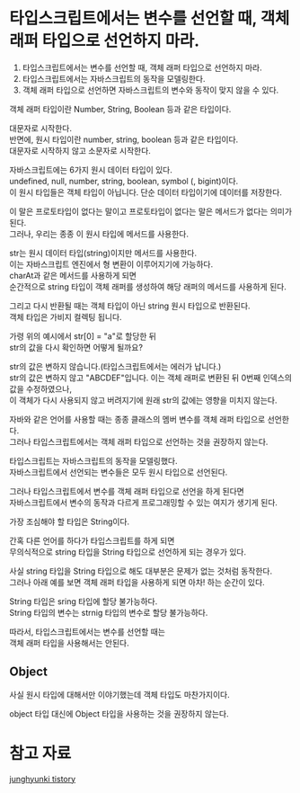 # 타입스크립트에서는 변수를 선언할 때, 객체 래퍼 타입으로 선언하지 마라.
1. 타입스크립트에서는 변수를 선언할 때, 객체 래퍼 타입으로 선언하지 마라.
2. 타입스크립트에서는 자바스크립트의 동작을 모델링한다.
3. 객체 래퍼 타입으로 선언하면 자바스크립트의 변수와 동작이 맞지 않을 수 있다.


객체 래퍼 타입이란 Number, String, Boolean 등과 같은 타입이다.  

대문자로 시작한다.   
반면에, 원시 타입이란 number, string, boolean 등과 같은 타입이다.  
대문자로 시작하지 않고 소문자로 시작한다.

자바스크립트에는 6가지 원시 데이터 타입이 있다.   
undefined, null, number, string, boolean, symbol (, bigint)이다.  
이 원시 타입들은 객체 타입이 아닙니다. 단순 데이터 타입이기에 데이터를 저장한다.

이 말은 프로토타입이 없다는 말이고 프로토타입이 없다는 말은 메서드가 없다는 의미가 된다.  
그러나, 우리는 종종 이 원시 타입에 메서드를 사용한다.

str는 원시 데이터 타입(string)이지만 메서드를 사용한다.  
이는 자바스크립트 엔진에서 형 변환이 이루어지기에 가능하다.  
charAt과 같은 메서드를 사용하게 되면  
순간적으로 string 타입이 객체 래퍼를 생성하여 해당 래퍼의 메서드를 사용하게 된다.

그리고 다시 반환될 때는 객체 타입이 아닌 string 원시 타입으로 반환된다.  
객체 타입은 가비지 컬렉팅 됩니다.

가령 위의 예시에서 str[0] = "a"로 할당한 뒤  
str의 값을 다시 확인하면 어떻게 될까요?  

str의 값은 변하지 않습니다.(타입스크립트에서는 에러가 납니다.)   
str의 값은 변하지 않고 "ABCDEF"입니다. 이는 객체 래퍼로 변환된 뒤 0번째 인덱스의 값을 수정하였으나,   
이 객체가 다시 사용되지 않고 버려지기에 원래 str의 값에는 영향을 미치지 않는다.

자바와 같은 언어를 사용할 때는 종종 클래스의 멤버 변수를 객체 래퍼 타입으로 선언한다.  
그러나 타입스크립트에서는 객체 래퍼 타입으로 선언하는 것을 권장하지 않는다.   

타입스크립트는 자바스크립트의 동작을 모델링했다.  
자바스크립트에서 선언되는 변수들은 모두 원시 타입으로 선언된다.  

그러나 타입스크립트에서 변수를 객체 래퍼 타입으로 선언을 하게 된다면  
자바스크립트에서 변수의 동작과 다르게 프로그래밍할 수 있는 여지가 생기게 된다.

가장 조심해야 할 타입은 String이다.  

간혹 다른 언어를 하다가 타입스크립트를 하게 되면   
무의식적으로 string 타입을 String 타입으로 선언하게 되는 경우가 있다.  

사실 string 타입을 String 타입으로 해도 대부분은 문제가 없는 것처럼 동작한다.   
그러나 아래 예를 보면 객체 래퍼 타입을 사용하게 되면 아차! 하는 순간이 있다.

String 타입은 sring 타입에 할당 불가능하다.  
String 타입의 변수는 strnig 타입의 변수로 할당 불가능하다.  

따라서, 타입스크립트에서는 변수를 선언할 때는  
객체 래퍼 타입을 사용해서는 안된다.

 
## Object
사실 원시 타입에 대해서만 이야기했는데 객체 타입도 마찬가지이다.

object 타입 대신에 Object 타입을 사용하는 것을 권장하지 않는다.


# 참고 자료
[junghyunki tistory](https://junghyunkim.tistory.com/entry/%EC%9D%B4%ED%8E%99%ED%8B%B0%EB%B8%8C-%ED%83%80%EC%9E%85%EC%8A%A4%ED%81%AC%EB%A6%BD%ED%8A%B810-%EA%B0%9D%EC%B2%B4-%EB%9E%98%ED%8D%BC-%ED%83%80%EC%9E%85-%ED%94%BC%ED%95%98%EA%B8%B0)

